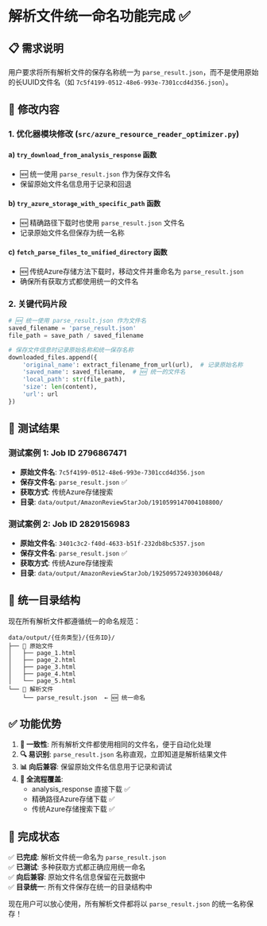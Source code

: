 # 解析文件统一命名功能完成 ✅

## 📋 需求说明

用户要求将所有解析文件的保存名称统一为 `parse_result.json`，而不是使用原始的长UUID文件名（如 `7c5f4199-0512-48e6-993e-7301ccd4d356.json`）。

## 🔧 修改内容

### 1. 优化器模块修改 (`src/azure_resource_reader_optimizer.py`)

#### a) `try_download_from_analysis_response` 函数
- 🆕 统一使用 `parse_result.json` 作为保存文件名
- 保留原始文件名信息用于记录和回退

#### b) `try_azure_storage_with_specific_path` 函数  
- 🆕 精确路径下载时也使用 `parse_result.json` 文件名
- 记录原始文件名但保存为统一名称

#### c) `fetch_parse_files_to_unified_directory` 函数
- 🆕 传统Azure存储方法下载时，移动文件并重命名为 `parse_result.json`
- 确保所有获取方式都使用统一的文件名

### 2. 关键代码片段

```python
# 🆕 统一使用 parse_result.json 作为文件名
saved_filename = 'parse_result.json'
file_path = save_path / saved_filename

# 保存文件信息时记录原始名称和统一保存名称
downloaded_files.append({
    'original_name': extract_filename_from_url(url),  # 记录原始名称
    'saved_name': saved_filename,  # 🆕 统一的文件名
    'local_path': str(file_path),
    'size': len(content),
    'url': url
})
```

## 🎯 测试结果

### 测试案例 1: Job ID 2796867471
- **原始文件名**: `7c5f4199-0512-48e6-993e-7301ccd4d356.json`
- **保存文件名**: `parse_result.json` ✅
- **获取方式**: 传统Azure存储搜索
- **目录**: `data/output/AmazonReviewStarJob/1910599147004108800/`

### 测试案例 2: Job ID 2829156983  
- **原始文件名**: `3401c3c2-f40d-4633-b51f-232db8bc5357.json`
- **保存文件名**: `parse_result.json` ✅
- **获取方式**: 传统Azure存储搜索  
- **目录**: `data/output/AmazonReviewStarJob/1925095724930306048/`

## 📁 统一目录结构

现在所有解析文件都遵循统一的命名规范：

```
data/output/{任务类型}/{任务ID}/
├── 📄 原始文件
│   ├── page_1.html
│   ├── page_2.html
│   ├── page_3.html
│   ├── page_4.html
│   └── page_5.html
└── 📄 解析文件
    └── parse_result.json  ← 🆕 统一命名
```

## ✅ 功能优势

1. **🎯 一致性**: 所有解析文件都使用相同的文件名，便于自动化处理
2. **🔍 易识别**: `parse_result.json` 名称直观，立即知道是解析结果文件
3. **📊 向后兼容**: 保留原始文件名信息用于记录和调试
4. **🚀 全流程覆盖**: 
   - analysis_response 直接下载 ✅
   - 精确路径Azure存储下载 ✅  
   - 传统Azure存储搜索下载 ✅

## 🎉 完成状态

✅ **已完成**: 解析文件统一命名为 `parse_result.json`  
✅ **已测试**: 多种获取方式都正确应用统一命名  
✅ **向后兼容**: 原始文件名信息保留在元数据中  
✅ **目录统一**: 所有文件保存在统一的目录结构中

现在用户可以放心使用，所有解析文件都将以 `parse_result.json` 的统一名称保存！ 
